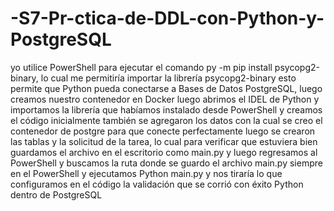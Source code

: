 # -S7-Pr-ctica-de-DDL-con-Python-y-PostgreSQL
yo utilice PowerShell para ejecutar el comando py -m pip install psycopg2-binary, lo cual me permitiría importar la librería psycopg2-binary esto permite que Python pueda conectarse a Bases de Datos PostgreSQL, luego creamos nuestro contenedor en Docker luego abrimos el IDEL de Python y importamos la librería que habíamos instalado desde PowerShell y creamos el código inicialmente también se agregaron los datos con la cual se creo el contenedor de postgre para que conecte perfectamente luego se crearon las tablas y la solicitud de la tarea, lo cual para verificar que estuviera bien guardamos el archivo en el escritorio como main.py y luego regresamos al PowerShell y buscamos la ruta donde se guardo el archivo main.py siempre en el PowerShell y ejecutamos Python main.py y nos tiraría lo que configuramos en el código la validación que se corrió con éxito Python dentro de PostgreSQL 
